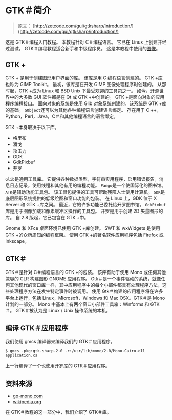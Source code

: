 # GTK＃简介

> 原文： [http://zetcode.com/gui/gtksharp/introduction/](http://zetcode.com/gui/gtksharp/introduction/)

这是 GTK＃编程入门教程。 本教程针对 C＃编程语言。 它已在 Linux 上创建并经过测试。 GTK＃编程教程适合新手和中级程序员。 这是本教程中使用的[图像](/img/gui/sharpgimg.tgz)。

## GTK +

GTK + 是用于创建图形用户界面的库。 该库是用 C 编程语言创建的。 GTK +库也称为 GIMP Toolkit。 最初，该库是在开发 GIMP 图像处理程序时创建的。 从那时起，GTK +成为 Linux 和 BSD Unix 下最受欢迎的工具包之一。 如今，开源世界中的大多数 GUI 软件都是在 Qt 或 GTK +中创建的。 GTK +是面向对象的应用程序编程接口。 面向对象的系统是使用 Glib 对象系统创建的，该系统是 GTK +库的基础。 `GObject`还可以为其他各种编程语言创建语言绑定。 存在用于 C ++，Python，Perl，Java，C＃和其他编程语言的语言绑定。

GTK +本身取决于以下库。

*   格里布
*   潘戈
*   攻击力
*   GDK
*   GdkPixbuf
*   开罗

`Glib`是通用工具库。 它提供各种数据类型，字符串实用程序，启用错误报告，消息日志记录，使用线程和其他有用的编程功能。 `Pango`是一个使国际化的图书馆。 `ATK`是辅助功能工具包。 该工具包提供的工具可帮助残障人士使用计算机。 `GDK`是底层图形系统提供的低级绘图和窗口功能的包装。 在 Linux 上，GDK 位于 X Server 和 GTK +库之间。 最近，它的许多功能已委托给开罗图书馆。 `GdkPixbuf`库是用于图像加载和像素缓冲区操作的工具包。 开罗是用于创建 2D 矢量图形的库。 自 2.8 版起，它已包含在 GTK +中。

Gnome 和 XFce 桌面环境已使用 GTK +库创建。 SWT 和 wxWidgets 是使用 GTK +的众所周知的编程框架。 使用 GTK +的著名软件应用程序包括 Firefox 或 Inkscape。

## GTK＃

GTK＃是针对 C＃编程语言的 GTK +的包装。 该库有助于使用 Mono 或任何其他兼容的 CLR 构建图形 GNOME 应用程序。 Gtk＃是一个事件驱动的系统，就像任何其他现代的窗口库一样，其中应用程序中的每个小部件都具有处理程序方法，这些处理程序方法在发生特定事件时被调用。 使用 Gtk＃构建的应用程序将在许多平台上运行，包括 Linux，Microsoft，Windows 和 Mac OSX。GTK＃是 Mono 计划的一部分。 Mono 中基本上有两个窗口小部件工具箱：Winforms 和 GTK＃。 GTK＃被认为是 Linux / Unix 操作系统的本机。

## 编译 GTK＃应用程序

我们使用 gmcs 编译器来编译我们的 GTK＃应用程序。

```
$ gmcs -pkg:gtk-sharp-2.0 -r:/usr/lib/mono/2.0/Mono.Cairo.dll application.cs

```

上一行编译了一个也使用开罗库的 GTK＃应用程序。

## 资料来源

*   [go-mono.com](http://www.go-mono.com)
*   [wikipedia.org](http://wwww.wikipedia.org)

在 GTK＃教程的这一部分中，我们介绍了 GTK＃库。